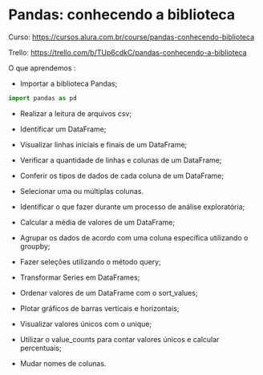 # Pandas: conhecendo a biblioteca

Curso: https://cursos.alura.com.br/course/pandas-conhecendo-biblioteca

Trello: https://trello.com/b/TUp6cdkC/pandas-conhecendo-a-biblioteca

O que aprendemos : 
* Importar a biblioteca Pandas;
```python
import pandas as pd
```
* Realizar a leitura de arquivos csv;
* Identificar um DataFrame;
* Visualizar linhas iniciais e finais de um DataFrame;
* Verificar a quantidade de linhas e colunas de um DataFrame;
* Conferir os tipos de dados de cada coluna de um DataFrame;
* Selecionar uma ou múltiplas colunas.

* Identificar o que fazer durante um processo de análise exploratória;
* Calcular a média de valores de um DataFrame;
* Agrupar os dados de acordo com uma coluna específica utilizando o groupby;
* Fazer seleções utilizando o método query;
* Transformar Series em DataFrames;
* Ordenar valores de um DataFrame com o sort_values;
* Plotar gráficos de barras verticais e horizontais;
* Visualizar valores únicos com o unique;
* Utilizar o value_counts para contar valores únicos e calcular percentuais;
* Mudar nomes de colunas.